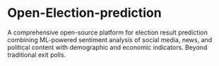 # Open-Election-prediction
A comprehensive open-source platform for election result prediction combining ML-powered sentiment analysis of social media, news, and political content with demographic and economic indicators. Beyond traditional exit polls.

